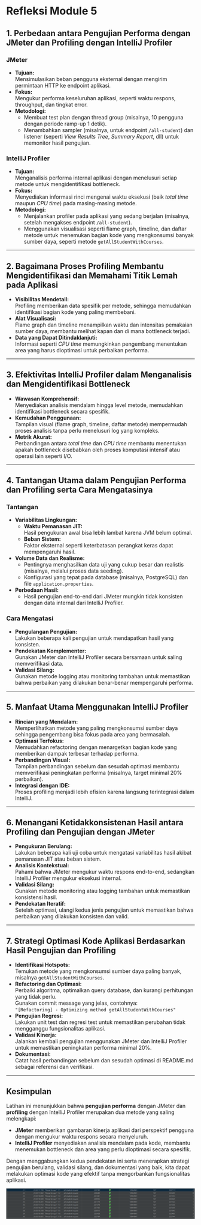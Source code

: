 # Refleksi Module 5

## 1. Perbedaan antara Pengujian Performa dengan JMeter dan Profiling dengan IntelliJ Profiler

### JMeter
- **Tujuan:**  
  Mensimulasikan beban pengguna eksternal dengan mengirim permintaan HTTP ke endpoint aplikasi.
- **Fokus:**  
  Mengukur performa keseluruhan aplikasi, seperti waktu respons, throughput, dan tingkat error.
- **Metodologi:**
    - Membuat test plan dengan thread group (misalnya, 10 pengguna dengan periode ramp-up 1 detik).
    - Menambahkan sampler (misalnya, untuk endpoint `/all-student`) dan listener (seperti *View Results Tree*, *Summary Report*, dll) untuk memonitor hasil pengujian.

### IntelliJ Profiler
- **Tujuan:**  
  Menganalisis performa internal aplikasi dengan menelusuri setiap metode untuk mengidentifikasi bottleneck.
- **Fokus:**  
  Menyediakan informasi rinci mengenai waktu eksekusi (baik *total time* maupun *CPU time*) pada masing-masing metode.
- **Metodologi:**
    - Menjalankan profiler pada aplikasi yang sedang berjalan (misalnya, setelah mengakses endpoint `/all-student`).
    - Menggunakan visualisasi seperti flame graph, timeline, dan daftar metode untuk menemukan bagian kode yang mengkonsumsi banyak sumber daya, seperti metode `getAllStudentWithCourses`.

---

## 2. Bagaimana Proses Profiling Membantu Mengidentifikasi dan Memahami Titik Lemah pada Aplikasi

- **Visibilitas Mendetail:**  
  Profiling memberikan data spesifik per metode, sehingga memudahkan identifikasi bagian kode yang paling membebani.
- **Alat Visualisasi:**  
  Flame graph dan timeline menampilkan waktu dan intensitas pemakaian sumber daya, membantu melihat kapan dan di mana bottleneck terjadi.
- **Data yang Dapat Ditindaklanjuti:**  
  Informasi seperti *CPU time* memungkinkan pengembang menentukan area yang harus dioptimasi untuk perbaikan performa.

---

## 3. Efektivitas IntelliJ Profiler dalam Menganalisis dan Mengidentifikasi Bottleneck

- **Wawasan Komprehensif:**  
  Menyediakan analisis mendalam hingga level metode, memudahkan identifikasi bottleneck secara spesifik.
- **Kemudahan Penggunaan:**  
  Tampilan visual (flame graph, timeline, daftar metode) mempermudah proses analisis tanpa perlu menelusuri log yang kompleks.
- **Metrik Akurat:**  
  Perbandingan antara *total time* dan *CPU time* membantu menentukan apakah bottleneck disebabkan oleh proses komputasi intensif atau operasi lain seperti I/O.

---

## 4. Tantangan Utama dalam Pengujian Performa dan Profiling serta Cara Mengatasinya

### Tantangan
- **Variabilitas Lingkungan:**
    - **Waktu Pemanasan JIT:**  
      Hasil pengukuran awal bisa lebih lambat karena JVM belum optimal.
    - **Beban Sistem:**  
      Faktor eksternal seperti keterbatasan perangkat keras dapat mempengaruhi hasil.
- **Volume Data dan Realisme:**
    - Pentingnya menghasilkan data uji yang cukup besar dan realistis (misalnya, melalui proses data seeding).
    - Konfigurasi yang tepat pada database (misalnya, PostgreSQL) dan file `application.properties`.
- **Perbedaan Hasil:**
    - Hasil pengujian end-to-end dari JMeter mungkin tidak konsisten dengan data internal dari IntelliJ Profiler.

### Cara Mengatasi
- **Pengulangan Pengujian:**  
  Lakukan beberapa kali pengujian untuk mendapatkan hasil yang konsisten.
- **Pendekatan Komplementer:**  
  Gunakan JMeter dan IntelliJ Profiler secara bersamaan untuk saling memverifikasi data.
- **Validasi Silang:**  
  Gunakan metode logging atau monitoring tambahan untuk memastikan bahwa perbaikan yang dilakukan benar-benar mempengaruhi performa.

---

## 5. Manfaat Utama Menggunakan IntelliJ Profiler

- **Rincian yang Mendalam:**  
  Memperlihatkan metode yang paling mengkonsumsi sumber daya sehingga pengembang bisa fokus pada area yang bermasalah.
- **Optimasi Terfokus:**  
  Memudahkan refactoring dengan menargetkan bagian kode yang memberikan dampak terbesar terhadap performa.
- **Perbandingan Visual:**  
  Tampilan perbandingan sebelum dan sesudah optimasi membantu memverifikasi peningkatan performa (misalnya, target minimal 20% perbaikan).
- **Integrasi dengan IDE:**  
  Proses profiling menjadi lebih efisien karena langsung terintegrasi dalam IntelliJ.

---

## 6. Menangani Ketidakkonsistenan Hasil antara Profiling dan Pengujian dengan JMeter

- **Pengukuran Berulang:**  
  Lakukan beberapa kali uji coba untuk mengatasi variabilitas hasil akibat pemanasan JIT atau beban sistem.
- **Analisis Kontekstual:**  
  Pahami bahwa JMeter mengukur waktu respons end-to-end, sedangkan IntelliJ Profiler mengukur eksekusi internal.
- **Validasi Silang:**  
  Gunakan metode monitoring atau logging tambahan untuk memastikan konsistensi hasil.
- **Pendekatan Iteratif:**  
  Setelah optimasi, ulangi kedua jenis pengujian untuk memastikan bahwa perbaikan yang dilakukan konsisten dan valid.

---

## 7. Strategi Optimasi Kode Aplikasi Berdasarkan Hasil Pengujian dan Profiling

- **Identifikasi Hotspots:**  
  Temukan metode yang mengkonsumsi sumber daya paling banyak, misalnya `getAllStudentWithCourses`.
- **Refactoring dan Optimasi:**  
  Perbaiki algoritma, optimalkan query database, dan kurangi perhitungan yang tidak perlu.  
  Gunakan commit message yang jelas, contohnya:  
  `"[Refactoring] - Optimizing method getAllStudentWithCourses"`
- **Pengujian Regresi:**  
  Lakukan unit test dan regresi test untuk memastikan perubahan tidak mengganggu fungsionalitas aplikasi.
- **Validasi Kinerja:**  
  Jalankan kembali pengujian menggunakan JMeter dan IntelliJ Profiler untuk memastikan peningkatan performa minimal 20%.
- **Dokumentasi:**  
  Catat hasil perbandingan sebelum dan sesudah optimasi di README.md sebagai referensi dan verifikasi.

---

## Kesimpulan

Latihan ini menunjukkan bahwa **pengujian performa** dengan JMeter dan **profiling** dengan IntelliJ Profiler merupakan dua metode yang saling melengkapi:

- **JMeter** memberikan gambaran kinerja aplikasi dari perspektif pengguna dengan mengukur waktu respons secara menyeluruh.
- **IntelliJ Profiler** menyediakan analisis mendalam pada kode, membantu menemukan bottleneck dan area yang perlu dioptimasi secara spesifik.

Dengan menggabungkan kedua pendekatan ini serta menerapkan strategi pengujian berulang, validasi silang, dan dokumentasi yang baik, kita dapat melakukan optimasi kode yang efektif tanpa mengorbankan fungsionalitas aplikasi.

![img.png](img.png)